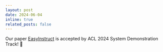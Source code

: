 ```yaml
---
layout: post
date: 2024-06-04
inline: true
related_posts: false
---
```


Our paper [EasyInstruct](https://arxiv.org/abs/2402.03049) is accepted by ACL 2024 System Demonstration Track! 🎉
